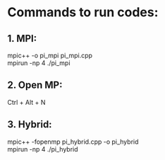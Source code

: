 # Commands to run codes:

## 1. MPI: 
mpic++ -o pi_mpi pi_mpi.cpp
<br>
mpirun -np 4 ./pi_mpi

## 2. Open MP:
Ctrl + Alt + N

## 3. Hybrid:

mpic++ -fopenmp pi_hybrid.cpp -o pi_hybrid
<br>
mpirun -np 4 ./pi_hybrid

